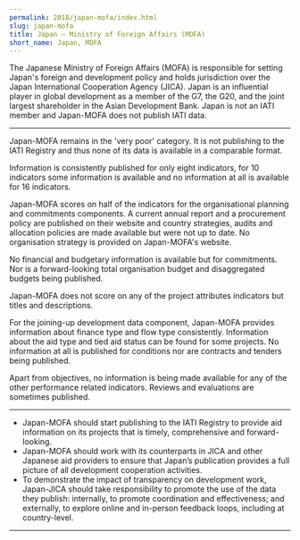```yaml
---
permalink: 2018/japan-mofa/index.html
slug: japan-mofa
title: Japan – Ministry of Foreign Affairs (MOFA)
short_name: Japan, MOFA
---
```


The Japanese Ministry of Foreign Affairs (MOFA) is responsible for setting Japan's foreign and development policy and holds jurisdiction over the Japan International Cooperation Agency (JICA). Japan is an influential player in global development as a member of the G7, the G20, and the joint largest shareholder in the Asian Development Bank. Japan is not an IATI member and Japan-MOFA does not publish IATI data.

---

Japan-MOFA remains in the 'very poor' category. It is not publishing to the IATI Registry and thus none of its data is available in a comparable format.

Information is consistently published for only eight indicators, for 10 indicators some information is available and no information at all is available for 16 indicators.

Japan-MOFA scores on half of the indicators for the organisational planning and commitments components. A current annual report and a procurement policy are published on their website and country strategies, audits and allocation policies are made available but were not up to date. No organisation strategy is provided on Japan-MOFA's website.

No financial and budgetary information is available but for commitments. Nor is a forward-looking total organisation budget and disaggregated budgets being published.

Japan-MOFA does not score on any of the project attributes indicators but titles and descriptions.

For the joining-up development data component, Japan-MOFA provides information about finance type and flow type consistently. Information about the aid type and tied aid status can be found for some projects. No information at all is published for conditions nor are contracts and tenders being published.

Apart from objectives, no information is being made available for any of the other performance related indicators. Reviews and evaluations are sometimes published.

---

 * Japan-MOFA should start publishing to the IATI Registry to provide aid information on its projects that is timely, comprehensive and forward-looking.
 * Japan-MOFA should work with its counterparts in JICA and other Japanese aid providers to ensure that Japan’s publication provides a full picture of all development cooperation activities.
 * To demonstrate the impact of transparency on development work, Japan-JICA should take responsibility to promote the use of the data they publish: internally, to promote coordination and effectiveness; and externally, to explore online and in-person feedback loops, including at country-level.

---
